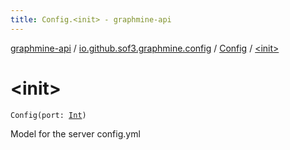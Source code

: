 ```yaml
---
title: Config.<init> - graphmine-api
---
```


[graphmine-api](../../index.html) / [io.github.sof3.graphmine.config](../index.html) / [Config](index.html) / [&lt;init&gt;](./-init-.html)

# &lt;init&gt;

`Config(port: `[`Int`](https://kotlinlang.org/api/latest/jvm/stdlib/kotlin/-int/index.html)`)`

Model for the server config.yml

